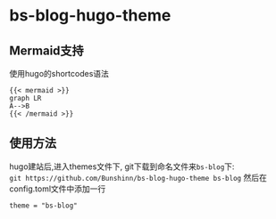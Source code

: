 # bs-blog-hugo-theme

## Mermaid支持  
使用hugo的shortcodes语法
```
{{< mermaid >}}
graph LR
A-->B
{{< /mermaid >}}
```

## 使用方法  
hugo建站后,进入themes文件下, git下载到命名文件来`bs-blog`下:  
`git https://github.com/Bunshinn/bs-blog-hugo-theme bs-blog`
然后在config.toml文件中添加一行
```
theme = "bs-blog"
```

